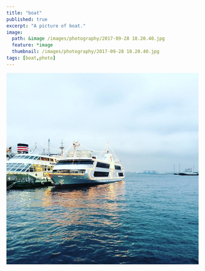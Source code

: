 ```yaml
---
title: "boat"
published: true
excerpt: "A picture of boat."
image: 
  path: &image /images/photography/2017-09-28 18.20.40.jpg 
  feature: *image
  thumbnail: /images/photography/2017-09-28 18.20.40.jpg
tags: [boat,photo]
---
```

<img src="/images/photography/2017-09-28 18.20.40.jpg ">
